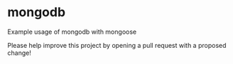 # mongodb
Example usage of mongodb with mongoose

Please help improve this project by opening a pull request with a proposed change!
